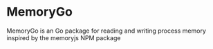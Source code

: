 # MemoryGo

MemoryGo is an Go package for reading and writing process memory inspired by the memoryjs NPM package